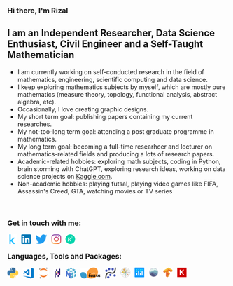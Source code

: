 ### Hi there, I'm Rizal

## I am an Independent Researcher, Data Science Enthusiast, Civil Engineer and a Self-Taught Mathematician

- I am currently working on self-conducted research in the field of mathematics, engineering, scientific computing and data science.
- I keep exploring mathematics subjects by myself, which are mostly pure mathematics (measure theory, topology, functional analysis, abstract algebra, etc).
- Occasionally, I love creating graphic designs.
- My short term goal: publishing papers containing my current researches.
- My not-too-long term goal: attending a post graduate programme in mathematics.
- My long term goal: becoming a full-time researhcer and lecturer on mathematics-related fields and producing a lots of research papers.
- Academic-related hobbies: exploring math subjects, coding in Python, brain storming with ChatGPT, exploring research ideas, working on data science projects on [Kaggle.com](https://www.kaggle.com/rizalpurnawan/code).
- Non-academic hobbies: playing futsal, playing video games like FIFA, Assassin's Creed, GTA, watching movies or TV series

<br>

### Get in touch with me:
[<img align="left" alt="Kaggle" height="22px" src="./img/kaggle-icon.svg" style="padding-right:10px;"/>](https://www.kaggle.com/rizalpurnawan)
[<img align="left" alt="Linkedin" height="22px" src="./img/linkedin-original.svg" style="padding-right:10px;"/>](https://www.linkedin.com/in/rizal-purnawan-xcvm23/)
[<img align="left" alt="Twitter" height="22px" src="./img/twitter.svg" style="padding-right:10px;"/>](https://twitter.com/RizaLP14)
[<img align="left" alt="Instagram" height="22px" src="./img/instagram.svg" style="padding-right:10px;"/>](https://www.instagram.com/rizalpurnawan23/)
[<img align="left" alt="ResearchGate" height="22px" src="./img/ResearchGate_icon_SVG.svg" style="padding-right:10px;"/>](https://www.researchgate.net/profile/Rizal-Purnawan)

<br>

### Languages, Tools and Packages:
[<img align="left" alt="Python" height="25px" src="./img/python-icon.svg" style="padding-right:10px;"/>](https://www.python.org/)
[<img align="left" alt="Visual Studio Code" height="25px" src="./img/vscode.svg" style="padding-right:10px;"/>](https://code.visualstudio.com/)
[<img align="left" alt="Jupyter" height="25px" src="./img/jupyter.svg" style="padding-right:10px;"/>](https://www.python.org/)
[<img align="left" alt="Pandas" height="25px" src="./img/pandas.svg" style="padding-right:10px;"/>](https://pandas.pydata.org/)
[<img align="left" alt="Numpy" height="25px" src="./img/numpy.svg" style="padding-right:10px;"/>](https://numpy.org/)
[<img align="left" alt="Scikit-Learn" height="25px" src="./img/sklearn.svg" style="padding-right:10px;"/>](https://scikit-learn.org/stable/)
[<img align="left" alt="Statsmodels" height="25px" src="./img/statsmodels.svg" style="padding-right:10px;"/>](https://www.statsmodels.org/stable/index.html)
[<img align="left" alt="Matplotlib" height="22px" src="./img/matplotlib.svg" style="padding-right:10px;"/>](https://matplotlib.org/)
[<img align="left" alt="Plotly" height="22px" src="./img/plotly.svg" style="padding-right:10px;"/>](https://plotly.com/)
[<img align="left" alt="Seaborn" height="22px" src="./img/seaborn.svg" style="padding-right:10px;"/>](https://seaborn.pydata.org/)
[<img align="left" alt="TensorFlow" height="22px" src="./img/tensorflow.svg" style="padding-right:10px;"/>](https://www.tensorflow.org/)
[<img align="left" alt="Keras" height="22px" src="./img/keras.svg" style="padding-right:10px;"/>](https://keras.io/)


<!---
rizalpurnawan23/rizalpurnawan23 is a ✨ special ✨ repository because its `README.md` (this file) appears on your GitHub profile.
You can click the Preview link to take a look at your changes.
--->
